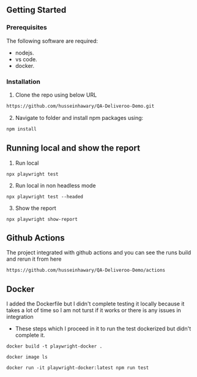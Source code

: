 

## Getting Started

### Prerequisites

The following software are required:

- nodejs.
- vs code.
- docker.

### Installation

1. Clone the repo using below URL

```sh
https://github.com/husseinhawary/QA-Deliveroo-Demo.git
```

2. Navigate to folder and install npm packages using:

```sh
npm install
```

## Running local and show the report

1. Run local
```JS
npx playwright test
```
2. Run local in non headless mode
```JS
npx playwright test --headed
```
3. Show the report
```JS
npx playwright show-report
```

## Github Actions
  The project integrated with github actions and you can see the runs build and rerun it from here 
```JS
https://github.com/husseinhawary/QA-Deliveroo-Demo/actions
```

## Docker
  I added the Dockerfile but I didn't complete testing it locally because it takes a lot of time so I am not turst if it works or there is any issues in integration
  - These steps which I proceed in it to run the test dockerized but didn't complete it.
```JS
docker build -t playwright-docker .
```
```JS
docker image ls
```
```JS
docker run -it playwright-docker:latest npm run test
```